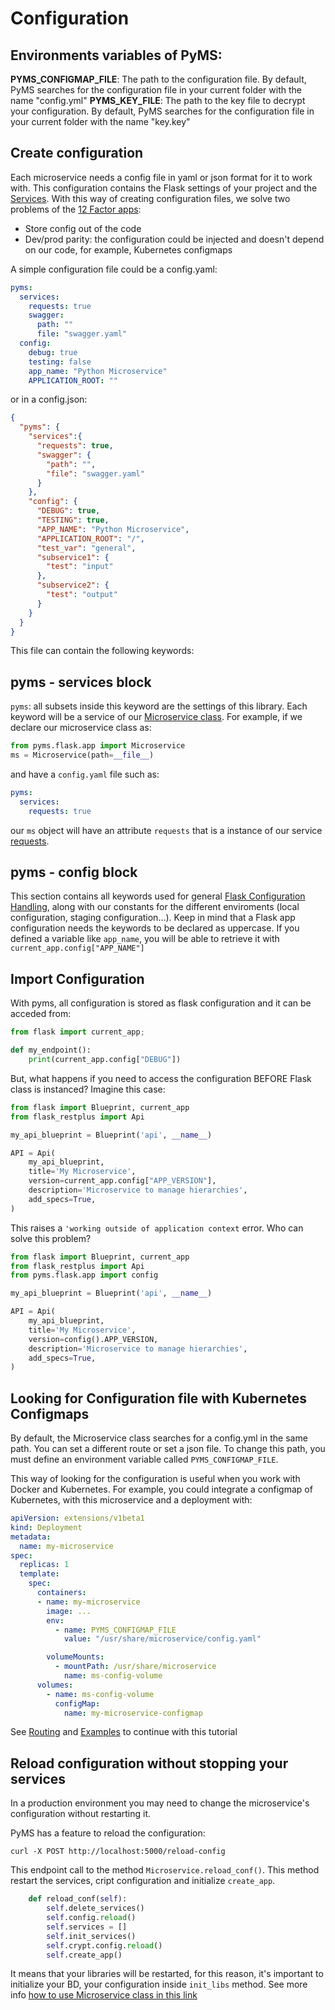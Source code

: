# Configuration

## Environments variables of PyMS:

**PYMS_CONFIGMAP_FILE**: The path to the configuration file. By default, PyMS searches for the configuration file in your
current folder with the name "config.yml"
**PYMS_KEY_FILE**: The path to the key file to decrypt your configuration. By default, PyMS searches for the configuration file in your
current folder with the name "key.key"

## Create configuration
Each microservice needs a config file in yaml or json format for it to work with. This configuration contains
the Flask settings of your project and the [Services](services.md). With this way of creating configuration files, we 
solve two problems of the [12 Factor apps](https://12factor.net/):

- Store config out of the code
- Dev/prod parity: the configuration could be injected and doesn't depend on our code, for example, Kubernetes configmaps

A simple configuration file could be a config.yaml:

```yaml
pyms:
  services:
    requests: true
    swagger:
      path: ""
      file: "swagger.yaml"
  config:
    debug: true
    testing: false
    app_name: "Python Microservice"
    APPLICATION_ROOT: ""
```

or in a config.json:

```json
{
  "pyms": {
    "services":{
      "requests": true,
      "swagger": {
        "path": "",
        "file": "swagger.yaml"
      }
    },
    "config": {
      "DEBUG": true,
      "TESTING": true,
      "APP_NAME": "Python Microservice",
      "APPLICATION_ROOT": "/",
      "test_var": "general",
      "subservice1": {
        "test": "input"
      },
      "subservice2": {
        "test": "output"
      }
    }
  }
}
```

This file can contain the following keywords:

## pyms - services block

```pyms```: all subsets inside this keyword are the settings of this library. Each keyword will be a service of our
[Microservice class](ms_class.md). For example, if we declare our microservice class as:

```python
from pyms.flask.app import Microservice
ms = Microservice(path=__file__)
```
and have a `config.yaml` file such as:

```yaml
pyms:
  services:
    requests: true
```

our `ms` object will have an attribute `requests` that is a instance of our service [requests](services.md). 

## pyms - config block
This section contains all keywords used for general [Flask Configuration Handling](http://flask.pocoo.org/docs/1.0/config/), along 
with our constants for the different enviroments (local configuration, staging configuration...). Keep in mind that 
a Flask app configuration needs the keywords to be declared as uppercase. If you defined a variable like `app_name`, 
you will be able to retrieve it with `current_app.config["APP_NAME"]`


## Import Configuration
With pyms, all configuration is stored as flask configuration and it can be acceded from:

```python
from flask import current_app; 

def my_endpoint():
	print(current_app.config["DEBUG"])
```

But, what happens if you need to access the configuration BEFORE Flask class is instanced? Imagine this case:

```python
from flask import Blueprint, current_app
from flask_restplus import Api

my_api_blueprint = Blueprint('api', __name__)

API = Api(
    my_api_blueprint,
    title='My Microservice',
    version=current_app.config["APP_VERSION"],
    description='Microservice to manage hierarchies',
    add_specs=True,
)
```

This raises a `'working outside of application context` error. Who can solve this problem?

```python
from flask import Blueprint, current_app
from flask_restplus import Api
from pyms.flask.app import config

my_api_blueprint = Blueprint('api', __name__)

API = Api(
    my_api_blueprint,
    title='My Microservice',
    version=config().APP_VERSION,
    description='Microservice to manage hierarchies',
    add_specs=True,
)
```


## Looking for Configuration file with Kubernetes Configmaps
By default, the Microservice class searches for a config.yml in the same path. You can set a different route or set a json file.
To change this path, you must define an environment variable called `PYMS_CONFIGMAP_FILE`.

This way of looking for the configuration is useful when you work with Docker and Kubernetes. For example, you could integrate
a configmap of Kubernetes, with this microservice and a deployment with:

```yaml
apiVersion: extensions/v1beta1
kind: Deployment
metadata:
  name: my-microservice
spec:
  replicas: 1
  template:
    spec:
      containers:
      - name: my-microservice
        image: ...
        env:
          - name: PYMS_CONFIGMAP_FILE
            value: "/usr/share/microservice/config.yaml"

        volumeMounts:
          - mountPath: /usr/share/microservice
            name: ms-config-volume
      volumes:
        - name: ms-config-volume
          configMap:
            name: my-microservice-configmap
```

See [Routing](routing.md) and [Examples](examples.md) to continue with this tutorial

## Reload configuration without stopping your services

In a production environment you may need to change the microservice's configuration without restarting it.

PyMS has a feature to reload the configuration:

```
curl -X POST http://localhost:5000/reload-config
```

This endpoint call to the method `Microservice.reload_conf()`. This method restart the services, 
cript configuration and initialize `create_app`.

```python
    def reload_conf(self):
        self.delete_services()
        self.config.reload()
        self.services = []
        self.init_services()
        self.crypt.config.reload()
        self.create_app()
```

It means that your libraries will be restarted, for this reason, it's important to initialize your BD, 
your configuration inside `init_libs` method. See more info [how to use Microservice class in this link](ms_class.md)
